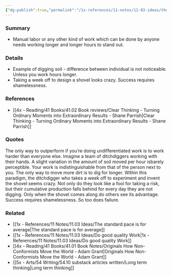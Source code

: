 ```yaml
---
{"dg-publish":true,"permalink":"/1x-references/11-notes/11-03-ideas/the-only-way-to-stand-out-when-doing-undifferentiated-work-is-to-work-harder/","title":"The only way to stand out when doing undifferentiated work is to work harder","created":"2024-07-03T16:53:59.338+03:00","updated":"2024-07-03T16:53:59.338+03:00"}
---
```



### Summary
- Manual labor or any other kind of work which can be done by anyone needs working longer and longer hours to stand out.

### Details
- Example of digging soil - difference between individual is not noticeable. Unless you work hours longer.
- Taking a week off to design a shovel looks crazy. Success requires shamelessness.

### References
- [[4x - Reading/41 Books/41.02 Book reviews/Clear Thinking - Turning Ordinary Moments into Extraordinary Results - Shane  Parrish\|Clear Thinking - Turning Ordinary Moments into Extraordinary Results - Shane  Parrish]]

### Quotes
The only way to outperform if you’re doing undifferentiated work is to
work harder than everyone else. Imagine a team of ditchdiggers working with their hands. A slight variation in the amount of soil moved per hour isbarely perceptible. Your work is indistinguishable from that of the person next to you. The only way to move more dirt is to dig for longer. Within this paradigm, the ditchdigger who takes a week off to experiment and invent the shovel seems crazy. Not only do they look like a fool for taking a risk, but their cumulative production falls behind for every day they are not digging. Only when the shovel comes along do others see its advantage. Success requires shamelessness. So too does failure.

### Related
- [[1x - References/11 Notes/11.03 Ideas/The standard pace is for average\|The standard pace is for average]]
- [[1x - References/11 Notes/11.03 Ideas/Do good quality Work\|1x - References/11 Notes/11.03 Ideas/Do good quality Work]]
- [[4x - Reading/41 Books/41.01 Book Notes/Originals How Non-Conformists Move the World - Adam Grant\|Originals How Non-Conformists Move the World - Adam Grant]]
- [[5x - Arts/54 Writing/54.10 substack articles written/Long term thinking\|Long term thinking]]